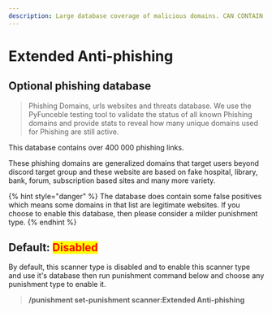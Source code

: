 ```yaml
---
description: Large database coverage of malicious domains. CAN CONTAIN FALSE POSITIVES!
---
```


# Extended Anti-phishing

## Optional phishing database

> Phishing Domains, urls websites and threats database. We use the PyFunceble testing tool to validate the status of all known Phishing domains and provide stats to reveal how many unique domains used for Phishing are still active.

This database contains over 400 000 phishing links.

These phishing domains are generalized domains that target users beyond discord target group and these website are based on fake hospital, library, bank, forum, subscription based sites and many more variety.&#x20;

{% hint style="danger" %}
The database does contain some false positives which means some domains in that list are legitimate websites. If you choose to enable this database, then please consider a milder punishment type.
{% endhint %}

## Default: <mark style="color:red;">Disabled</mark>

By default, this scanner type is disabled and to enable this scanner type and use it's database then run punishment command below and choose any punishment type to enable it.

> **/punishment set-punishment scanner:Extended Anti-phishing**
